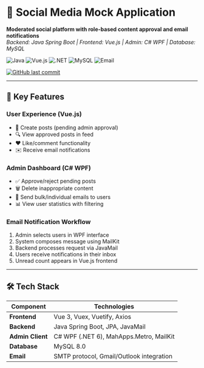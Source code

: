 # 📱 Social Media Mock Application

**Moderated social platform with role-based content approval and email notifications**  
*Backend: Java Spring Boot | Frontend: Vue.js | Admin: C# WPF | Database: MySQL*

![Java](https://img.shields.io/badge/Java-ED8B00?style=flat&logo=openjdk&logoColor=white)
![Vue.js](https://img.shields.io/badge/Vue.js-4FC08D?style=flat&logo=vuedotjs&logoColor=white)
![.NET](https://img.shields.io/badge/.NET-512BD4?style=flat&logo=dotnet&logoColor=white)
![MySQL](https://img.shields.io/badge/MySQL-4479A1?style=flat&logo=mysql&logoColor=white)
![Email](https://img.shields.io/badge/Email_Service-D14836?style=flat&logo=gmail&logoColor=white)

[![GitHub last commit](https://img.shields.io/github/last-commit/Andrei-Sasaran/social-media-mock-application)](https://github.com/Andrei-Sasaran/social-media-mock-application)

---

## 🌟 Key Features

### User Experience (Vue.js)
- 📝 Create posts (pending admin approval)
- 🔍 View approved posts in feed
- ❤️ Like/comment functionality
- ✉️ Receive email notifications

### Admin Dashboard (C# WPF)
- ✅ Approve/reject pending posts
- 🗑️ Delete inappropriate content
- 📧 Send bulk/individual emails to users
- 📊 View user statistics with filtering

### Email Notification Workflow
1. Admin selects users in WPF interface
2. System composes message using MailKit
3. Backend processes request via JavaMail
4. Users receive notifications in their inbox
5. Unread count appears in Vue.js frontend

---

## 🛠️ Tech Stack

| Component       | Technologies |
|-----------------|--------------|
| **Frontend**    | Vue 3, Vuex, Vuetify, Axios |
| **Backend**     | Java Spring Boot, JPA, JavaMail |
| **Admin Client**| C# WPF (.NET 6), MahApps.Metro, MailKit |
| **Database**    | MySQL 8.0 |
| **Email**       | SMTP protocol, Gmail/Outlook integration |
